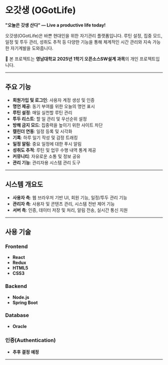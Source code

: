 # 오갓생 (OGotLife)

**"오늘은 갓생 산다" — Live a productive life today!**

오갓생(OGotLife)은 바쁜 현대인을 위한 자기관리 플랫폼입니다. 루틴 설정, 집중 모드, 일정 및 투두 관리, 성취도 추적 등 다양한 기능을 통해 체계적인 시간 관리와 지속 가능한 자기계발을 도와줍니다.

📌 본 프로젝트는 **영남대학교 2025년 1학기 오픈소스SW설계 과목**의 개인 프로젝트입니다. 

---

## 주요 기능

- **회원가입 및 로그인**: 사용자 계정 생성 및 인증
- **명언 제공**: 동기 부여를 위한 오늘의 명언 표시
- **루틴 설정**: 매일 실천할 루틴 관리
- **투두 리스트**: 할 일 관리 및 우선순위 설정
- **방해 금지 모드**: 집중력을 높이기 위한 사이트 차단
- **캘린더 연동**: 일정 등록 및 시각화
- **기록**: 하루 일기 작성 및 감정 트래킹
- **일정 알림**: 중요 일정에 대한 푸시 알림
- **성취도 추적**: 루틴 및 업무 수행 내역 통계 제공
- **커뮤니티**: 자유로운 소통 및 정보 공유
- **관리 기능**: 관리자용 시스템 관리 도구

---

## 시스템 개요도

- **사용자 측**: 웹 브라우저 기반 UI, 회원 기능, 일정/투두 관리 기능
- **관리자 측**: 사용자 및 콘텐츠 관리, 시스템 전반 제어 기능
- **서버 측**: 인증, 데이터 저장 및 처리, 알림 전송, 실시간 통신 지원

---

## 사용 기술

### Frontend
- **React**
- **Redux**
- **HTML5**
- **CSS3**

### Backend
- **Node.js**
- **Spring Boot**

### Database
- **Oracle**

### 인증(Authentication)
- **추후 결정 예정**

---
